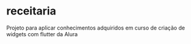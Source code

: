# receitaria
Projeto para aplicar conhecimentos adquiridos em curso de criação de widgets com flutter da Alura

